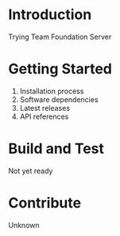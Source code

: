 # Introduction 
Trying Team Foundation Server

# Getting Started
1.	Installation process
2.	Software dependencies
3.	Latest releases
4.	API references

# Build and Test
Not yet ready

# Contribute
Unknown